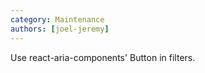 ```yaml
---
category: Maintenance
authors: [joel-jeremy]
---
```


Use react-aria-components' Button in filters.
